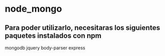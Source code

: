 # node_mongo

## Para poder utilizarlo, necesitaras los siguientes paquetes instalados con npm

mongodb
jquery
body-parser
express

